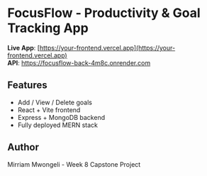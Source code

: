 # FocusFlow - Productivity & Goal Tracking App

**Live App**: [https://your-frontend.vercel.app](https://your-frontend.vercel.app)  
**API**: https://focusflow-back-4m8c.onrender.com

## Features
- Add / View / Delete goals
- React + Vite frontend
- Express + MongoDB backend
- Fully deployed MERN stack

## Author
Mirriam Mwongeli - Week 8 Capstone Project
